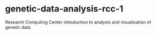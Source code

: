 # genetic-data-analysis-rcc-1
Research Computing Center introduction to analysis and visualization of genetic data 
